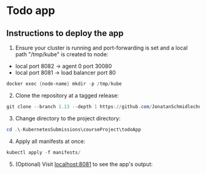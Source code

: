 # Todo app

## Instructions to deploy the app

1. Ensure your cluster is running and port-forwarding is set and a local path "/tmp/kube" is created to node:

- local port 8082 → agent 0 port 30080
- local port 8081 → load balancer port 80

```powershell
docker exec {node-name} mkdir -p /tmp/kube
```

2. Clone the repository at a tagged release:

```powershell
git clone --branch 1.13 --depth 1 https://github.com/JonatanSchmidlechner/-KubernetesSubmissions.git
```

3. Change directory to the project directory:

```powershell
cd .\-KubernetesSubmissions\courseProject\todoApp
```

4. Apply all manifests at once:

```powershell
kubectl apply -f manifests/
```

5. (Optional) Visit [localhost:8081](http://localhost:8081/) to see the app's output:
